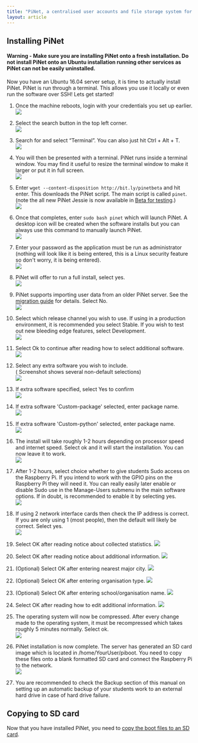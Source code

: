 ```yaml
---
title: "PiNet, a centralised user accounts and file storage system for a Raspberry Pi classroom."
layout: article
---
```


Installing PiNet
---------------------
#### **Warning** - Make sure you are installing PiNet onto a fresh installation. **Do not** install PiNet onto an Ubuntu installation running other services as PiNet can not be easily uninstalled.   
   
Now you have an Ubuntu 16.04 server setup, it is time to actually install PiNet. PiNet is run through a terminal.
This allows you use it locally or even run the software over SSH!
Lets get started!

1.  Once the machine reboots, login with your credentials you set up
    earlier.   
    ![](/assets/images/PiNet/Install/01_Login.jpg) 

2.  Select the search button in the top left corner.   
    ![](/assets/images/PiNet/Install/02_Search_your_computer.jpg) 

3.  Search for and select “Terminal”. You can also just hit Ctrl + Alt +
    T.   
    ![](/assets/images/PiNet/Install/03_termintal.jpg) 

4.  You will then be presented with a terminal. PiNet runs inside a
    terminal window. You may find it useful to resize the terminal
    window to make it larger or put it in full screen.   
    ![](/assets/images/PiNet/Install/04_show_terminal.jpg) 

5.  Enter ```wget --content-disposition http://bit.ly/pinetbeta```
    and hit enter. This downloads the PiNet script. The main script is called ```pinet```.    
    (note the all new PiNet Jessie is now available in [Beta for testing](../wheezy-jessie.html).)    
    ![](/assets/images/PiNet/Install/05_wget_pinet.jpg) 

6.  Once that completes, enter ```sudo bash pinet``` which will launch
    PiNet. A desktop icon will be created when the software installs but 
    you can always use this command to manually launch PiNet.   
    ![](/assets/images/PiNet/Install/06_sudo_bash_pinet.jpg) 

7.  Enter your password as the application must be run as administrator 
    (nothing will look like it is being entered, this is a Linux security feature so don't worry, it is being entered).   
    ![](/assets/images/PiNet/Install/07_sudo_password.jpg)   
          
8.  PiNet will offer to run a full install, select yes.  
    ![](/assets/images/PiNet/Install/10_Pinet_Welcome.jpg)   
    
9. PiNet supports importing user data from an older PiNet server. 
    See the [migration guide](../manage-users/migration.html) for details. Select No.   
    ![](/assets/images/PiNet/Install/11_Pinet_Importing_Users.jpg)   

10. Select which release channel you wish to use. If using in a production environment, it is recommended you
    select Stable. If you wish to test out new bleeding edge features, select Development.   
    ![](/assets/images/PiNet/Install/12_Release_channels.jpg)   


11. Select Ok to continue after reading how to select additional software.     
    ![](/assets/images/PiNet/Install/13_Additional_Software.jpg)   
    

12. Select any extra software you wish to include.  
    ( Screenshot shows several non-default selections)    
    ![](/assets/images/PiNet/Install/14_Extra_Software_Submenu.jpg)   

13. If extra software specified, select Yes to confirm  
    ![](/assets/images/PiNet/Install/15_Extra_Software_Are_you_sure.jpg)   
    
14. If extra software 'Custom-package' selected, enter package name.  
    ![](/assets/images/PiNet/Install/16_Custom_package.jpg)   

15. If extra software 'Custom-python' selected, enter package name.  
    ![](/assets/images/PiNet/Install/17_Custom_python_package.jpg)   
    
16. The install will take roughly 1-2 hours depending on processor speed
    and internet speed. Select ok and it will start the installation.
    You can now leave it to work.   
    ![](/assets/images/PiNet/Install/18_Full_Install_info.jpg)

17. After 1-2 hours, select choice whether to give students Sudo access on
    the Raspberry Pi. If you intend to work with the GPIO pins on the
    Raspberry Pi they will need it. You can really easily later enable
    or disable Sudo use in the Manage-Users submenu in the main software
    options. If in doubt, is recommended to enable it by selecting yes.   
    ![](/assets/images/PiNet/Install/19_Warning_Give_students_sudo.jpg)   

18. If using 2 network interface cards then check the IP address is
    correct. If you are only using 1 (most people), then the default
    will likely be correct. Select yes.   
    ![](/assets/images/PiNet/Install/20_IP_Address.jpg)   

19. Select OK after reading notice about collected statistics.
    ![](/assets/images/PiNet/Install/21_Stats_usage_clean.jpg)   
    
20. Select OK after reading notice about additional information.
    ![](/assets/images/PiNet/Install/22_Additional_Information.jpg)   
        
21. (Optional) Select OK after entering nearest major city.
    ![](/assets/images/PiNet/Install/23_Nearest_major_city_2_with_OK.jpg)   
            
22. (Optional) Select OK after entering organisation type.
    ![](/assets/images/PiNet/Install/24_Organisation_type.jpg)   

23. (Optional) Select OK after entering school/organisation name.
    ![](/assets/images/PiNet/Install/25_School_Org_name.jpg)   

24. Select OK after reading how to edit additional information.
    ![](/assets/images/PiNet/Install/26_Additional_info_thanks.jpg)   
    
25. The operating system will now be compressed. After every change made
    to the operating system, it must be recompressed which takes roughly
    5 minutes normally. Select ok.   
    ![](/assets/images/PiNet/Install/27_Compression.jpg)

26. PiNet installation is now complete. The server has generated an
    SD card image which is located in /home/YourUser/piboot.
    You need to copy these files onto a blank formatted SD card and
    connect the Raspberry Pi to the network.   
    ![](/assets/images/PiNet/Install/28_Main_install_complete.jpg)

27. You are recommended to check the Backup section of this manual on
    setting up an automatic backup of your students work to an external
    hard drive in case of hard drive failure.   

## Copying to SD card
Now that you have installed PiNet, you need to [copy the boot files to an SD card](sd-card-copy.html).
